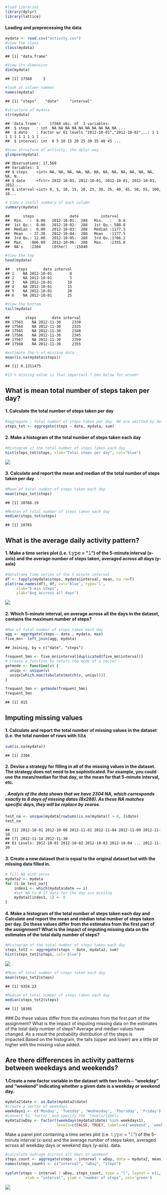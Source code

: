 ``` r
#load libraries 
library(dplyr)
library(lattice)
```

#### Loading and preprocessing the data

``` r
mydata <- read.csv("activity.csv")
#view the class
class(mydata)
```

    ## [1] "data.frame"

``` r
#View its dimension 
dim(mydata)
```

    ## [1] 17568     3

``` r
#look at column nammes
names(mydata)
```

    ## [1] "steps"    "date"     "interval"

``` r
#structure of mydata
str(mydata)
```

    ## 'data.frame':    17568 obs. of  3 variables:
    ##  $ steps   : int  NA NA NA NA NA NA NA NA NA NA ...
    ##  $ date    : Factor w/ 61 levels "2012-10-01","2012-10-02",..: 1 1 1 1 1 1 1 1 1 1 ...
    ##  $ interval: int  0 5 10 15 20 25 30 35 40 45 ...

``` r
#View structure of activity, the dplyr way
glimpse(mydata)
```

    ## Observations: 17,568
    ## Variables: 3
    ## $ steps    <int> NA, NA, NA, NA, NA, NA, NA, NA, NA, NA, NA, NA, NA, N...
    ## $ date     <fctr> 2012-10-01, 2012-10-01, 2012-10-01, 2012-10-01, 2012...
    ## $ interval <int> 0, 5, 10, 15, 20, 25, 30, 35, 40, 45, 50, 55, 100, 10...

``` r
# View a useful summary of each column
summary(mydata)
```

    ##      steps                date          interval     
    ##  Min.   :  0.00   2012-10-01:  288   Min.   :   0.0  
    ##  1st Qu.:  0.00   2012-10-02:  288   1st Qu.: 588.8  
    ##  Median :  0.00   2012-10-03:  288   Median :1177.5  
    ##  Mean   : 37.38   2012-10-04:  288   Mean   :1177.5  
    ##  3rd Qu.: 12.00   2012-10-05:  288   3rd Qu.:1766.2  
    ##  Max.   :806.00   2012-10-06:  288   Max.   :2355.0  
    ##  NA's   :2304     (Other)   :15840

``` r
#View the top
head(mydata)
```

    ##   steps       date interval
    ## 1    NA 2012-10-01        0
    ## 2    NA 2012-10-01        5
    ## 3    NA 2012-10-01       10
    ## 4    NA 2012-10-01       15
    ## 5    NA 2012-10-01       20
    ## 6    NA 2012-10-01       25

``` r
#View the bottom
tail(mydata)
```

    ##       steps       date interval
    ## 17563    NA 2012-11-30     2330
    ## 17564    NA 2012-11-30     2335
    ## 17565    NA 2012-11-30     2340
    ## 17566    NA 2012-11-30     2345
    ## 17567    NA 2012-11-30     2350
    ## 17568    NA 2012-11-30     2355

``` r
#estimate the % of missing data
mean(is.na(mydata$steps))
```

    ## [1] 0.1311475

``` r
#13 % missing value is that important ? See below for answer
```

What is mean total number of steps taken per day?
-------------------------------------------------

#### 1. Calculate the total number of steps taken per day

``` r
#aggregate : Total number of steps taken per day. NA are omitted by default
steps_tot <- aggregate(steps ~ date, mydata, sum)
```

#### 2. Make a histogram of the total number of steps taken each day

``` r
#Histogram of the total number of steps taken each day 
hist(steps_tot$steps, xlab="Total steps per day", col="blue")
```

![](𝙿𝙰𝟷_𝚝𝚎𝚖𝚙𝚕𝚊𝚝𝚎_files/figure-markdown_github/unnamed-chunk-4-1.png)

#### 3. Calculate and report the mean and median of the total number of steps taken per day

``` r
#Mean of total number of steps taken each day 
mean(steps_tot$steps)
```

    ## [1] 10766.19

``` r
#Median of total number of steps taken each day 
median(steps_tot$steps)
```

    ## [1] 10765

What is the average daily activity pattern?
-------------------------------------------

#### 1. Make a time series plot (i.e. 𝚝𝚢𝚙𝚎 = "𝚕") of the 5-minute interval (x-axis) and the average number of steps taken, averaged across all days (y-axis)

``` r
#dataframe time series of the 5 minute interval
df <- tapply(mydata$steps, mydata$interval, mean, na.rm=T)
plot(row.names(df), df, col='blue', type='l', 
     xlab="5-min steps", 
     ylab="Avg accross all days")
```

![](𝙿𝙰𝟷_𝚝𝚎𝚖𝚙𝚕𝚊𝚝𝚎_files/figure-markdown_github/unnamed-chunk-6-1.png)

#### 2. Which 5-minute interval, on average across all the days in the dataset, contains the maximum number of steps?

``` r
#Max of total number of steps taken each day
agg <- aggregate(steps ~ date , mydata, max)
five_mn<- left_join(agg, mydata)
```

    ## Joining, by = c("date", "steps")

``` r
frequent_5mn <- five_mn$interval[duplicated(five_mn$interval)]
# Create a function to return the mode of a vector
getmode <- function(v) {
  uniqv <- unique(v)
  uniqv[which.max(tabulate(match(v, uniqv)))]
}

frequent_5mn <- getmode(frequent_5mn)
frequent_5mn
```

    ## [1] 815

Imputing missing values
-----------------------

#### 1. Calculate and report the total number of missing values in the dataset (i.e. the total number of rows with 𝙽𝙰s

``` r
sum(is.na(mydata))
```

    ## [1] 2304

#### 2. Devise a strategy for filling in all of the missing values in the dataset. The strategy does not need to be sophisticated. For example, you could use the mean/median for that day, or the mean for that 5-minute interval, etc.

##### . Analyis of the data shows that we have 2304 NA, which corresponds exactly to 8 days of missing datas (8x288). As these NA matches specific days, they will be replace by zeoros.

``` r
test_na <- unique(mydata[rowSums(is.na(mydata)) > 0, ]$date)
test_na
```

    ## [1] 2012-10-01 2012-10-08 2012-11-01 2012-11-04 2012-11-09 2012-11-10
    ## [7] 2012-11-14 2012-11-30
    ## 61 Levels: 2012-10-01 2012-10-02 2012-10-03 2012-10-04 ... 2012-11-30

#### 3. Create a new dataset that is equal to the original dataset but with the missing data filled in.

``` r
# fill NA with zeros
mydata2 <- mydata
for (i in test_na){
    index1 <- which(mydata$date == i)
    #set NA to 0 if data for the day are missing
    mydata2[index1, 1] <- 0
}
```

#### 4. Make a histogram of the total number of steps taken each day and Calculate and report the mean and median total number of steps taken per day. Do these values differ from the estimates from the first part of the assignment? What is the impact of imputing missing data on the estimates of the total daily number of steps?

``` r
#Histogram of the total number of steps taken each day 
steps_tot2 <- aggregate(steps ~ date, mydata2, sum)
hist(steps_tot2$steps, col='blue')
```

![](𝙿𝙰𝟷_𝚝𝚎𝚖𝚙𝚕𝚊𝚝𝚎_files/figure-markdown_github/unnamed-chunk-11-1.png)

``` r
#Mean of total number of steps taken each day 
mean(steps_tot2$steps)
```

    ## [1] 9354.23

``` r
#Median of total number of steps taken each day 
median(steps_tot2$steps)
```

    ## [1] 10395

\#\#\#.Do these values differ from the estimates from the first part of the assignment? What is the impact of imputing missing data on the estimates of the total daily number of steps? Average and median values have changed. As a result the probability distribution of the steps is impacted.Based on the histogram, the tails (upper and lower) are a little bit higher with the missing value added.

Are there differences in activity patterns between weekdays and weekends?
-------------------------------------------------------------------------

#### 1.Create a new factor variable in the dataset with two levels – “weekday” and “weekend” indicating whether a given date is a weekday or weekend day.

``` r
mydata2$date <- as.Date(mydata2$date)
#create a vector of weekdays
weekdays1 <- c('Monday', 'Tuesday', 'Wednesday', 'Thursday', 'Friday')
#convert to `factor` and specify the `levels/labels`
mydata2$wDay <- factor((weekdays(mydata2$date) %in% weekdays1), 
                       levels=c(FALSE, TRUE), labels=c('weekend', 'weekday')) 
```

Make a panel plot containing a time series plot (i.e. 𝚝𝚢𝚙𝚎 = "𝚕") of the 5-minute interval (x-axis) and the average number of steps taken, averaged across all weekday days or weekend days (y-axis). data.

``` r
#calculate average accross all days or weekend
steps_count <- aggregate(steps ~ interval + wDay, data = mydata2, mean)
names(steps_count) <- c("interval", "wDay", "steps")
  
xyplot(steps ~ interval | wDay, steps_count, type = "l", layout = c(1, 2), 
         xlab = "interval", ylab = "number of steps", col='green')
```

![](𝙿𝙰𝟷_𝚝𝚎𝚖𝚙𝚕𝚊𝚝𝚎_files/figure-markdown_github/unnamed-chunk-13-1.png)
